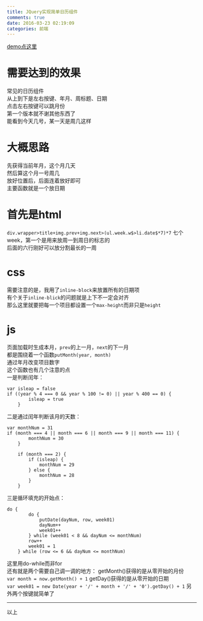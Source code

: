```yaml
---
title: JQuery实现简单日历组件
comments: true
date: 2016-03-23 02:19:09
categories: 前端
---
```

[demo点这里](//gaoryrt.com/CV/calendar/index.html)
# 需要达到的效果
常见的日历组件  
从上到下是左右按键、年月、周标题、日期  
点击左右按键可以跳月份  
第一个版本就不谢其他东西了  
能看到今天几号，某一天是周几这样  
# 大概思路
先获得当前年月，这个月几天      
然后算这个月一号周几  
放好位置后，后面连着放好即可  
主要函数就是一个放日期
# 首先是html
`div.wrapper>title+img.prev+img.next>(ul.week.w$>li.date$*7)*7`
七个week，第一个是用来放周一到周日的标志的  
后面的六行刚好可以放分割最长的一周  
# css
需要注意的是，我用了`inline-block`来放置所有的日期项  
有个关于`inline-blick`的问题就是上下不一定会对齐  
那么这里就要把每一个项目都设置一个`max-height`而非只是`height`  

# js
页面加载时生成本月，`prev`的上一月，`next`的下一月  
都是围绕着一个函数`putMonth(year, month)`  
通过年月改变项目数字  
这个函数也有几个注意的点  
一是判断闰年：  
```
var isleap = false
if ((year % 4 === 0 && year % 100 != 0) || year % 400 == 0) {
        isleap = true
    }
```
二是通过闰年判断该月的天数：  
```
var monthNum = 31
if (month === 4 || month === 6 || month === 9 || month === 11) {
        monthNum = 30
    }

    if (month === 2) {
        if (isleap) {
            monthNum = 29
        } else {
            monthNum = 28
        }
    }
```
三是循环填充的开始点：  
```
do {
        do {
            putDate(dayNum, row, week01)
            dayNum++
            week01++
        } while (week01 < 8 && dayNum <= monthNum)
        row++
        week01 = 1
    } while (row <= 6 && dayNum <= monthNum)
```
这里用do-while而非for  
还有就是两个需要自己调一调的地方：
getMonth()获得的是从零开始的月份  
`var month = now.getMonth() + 1`
getDay()获得的是从零开始的日期  
`var week01 = new Date(year + '/' + month + '/' + '0').getDay() + 1`
另外两个按键就简单了  
***
以上
